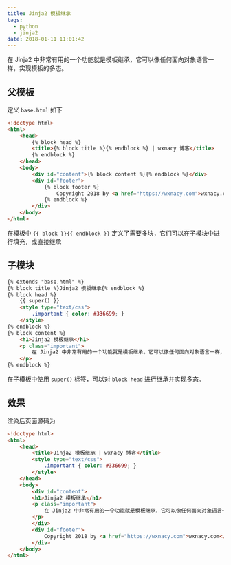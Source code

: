 ```yaml
---
title: Jinja2 模板继承
tags:
  - python
  - jinja2
date: 2018-01-11 11:01:42
---
```



在 Jinja2 中非常有用的一个功能就是模板继承，它可以像任何面向对象语言一样，实现模板的多态。
<!-- more --><!-- toc -->
## 父模板
定义 `base.html` 如下
```html
<!doctype html>
<html>
	<head>
		{% block head %}
		<title>{% block title %}{% endblock %} | wxnacy 博客</title>
		{% endblock %}
	</head>
	<body>
		<div id="content">{% block content %}{% endblock %}</div>
		<div id="footer">
			{% block footer %}
			    Copyright 2018 by <a href="https://wxnacy.com">wxnacy.com</a>.
			{% endblock %}
		</div>
	</body>
</html>
```
在模板中 `{{ block }}{{ endblock }}` 定义了需要多块，它们可以在子模块中进行填充，或直接继承

## 子模块
```html
{% extends "base.html" %}
{% block title %}Jinja2 模板继承{% endblock %}
{% block head %}
    {{ super() }}
    <style type="text/css">
        .important { color: #336699; }
    </style>
{% endblock %}
{% block content %}
    <h1>Jinja2 模板继承</h1>
    <p class="important">
        在 Jinja2 中非常有用的一个功能就是模板继承，它可以像任何面向对象语言一样，实现模板的多态。
    </p>
{% endblock %}
```
在子模板中使用 `super()` 标签，可以对 `block head` 进行继承并实现多态。

## 效果
渲染后页面源码为
```html
<!doctype html>
<html>
	<head>
		<title>Jinja2 模板继承 | wxnacy 博客</title>
        <style type="text/css">
            .important { color: #336699; }
        </style>
	</head>
	<body>
		<div id="content">
        <h1>Jinja2 模板继承</h1>
        <p class="important">
            在 Jinja2 中非常有用的一个功能就是模板继承，它可以像任何面向对象语言一样，实现模板的多态。
        </p>
        </div>
		<div id="footer">
            Copyright 2018 by <a href="https://wxnacy.com">wxnacy.com</a>.
		</div>
	</body>
</html>
```
